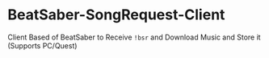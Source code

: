 # BeatSaber-SongRequest-Client
Client Based of BeatSaber to Receive `!bsr` and Download Music and Store it (Supports PC/Quest)
